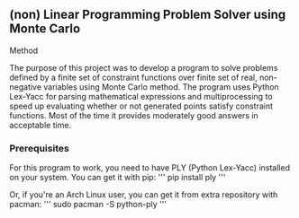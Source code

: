 ## (non) Linear Programming Problem Solver using Monte Carlo 
Method

The purpose of this project was to develop a program to solve problems 
defined by a finite set of constraint functions over finite set of real, 
non-negative variables using Monte Carlo method. The program uses 
Python Lex-Yacc for parsing mathematical expressions and 
multiprocessing to speed up evaluating whether or not generated 
points satisfy constraint functions. Most of the time it provides 
moderately good answers in acceptable time.

### Prerequisites

For this program to work, you need to have PLY (Python 
Lex-Yacc) installed on your system. You can get it with pip:
'''
pip install ply
'''

Or, if you're an Arch Linux user, you can get it from extra 
repository with pacman:
'''
sudo pacman -S python-ply
'''
